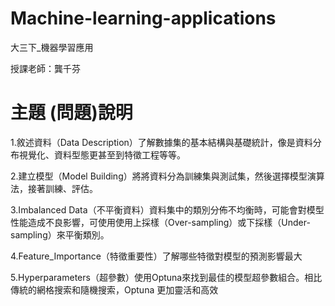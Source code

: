 # Machine-learning-applications
大三下_機器學習應用

授課老師：龔千芬

# 主題 (問題)說明
1.敘述資料（Data Description）了解數據集的基本結構與基礎統計，像是資料分布視覺化、資料型態更甚至到特徵工程等等。

2.建立模型（Model Building）將將資料分為訓練集與測試集，然後選擇模型演算法，接著訓練、評估。

3.Imbalanced Data（不平衡資料）資料集中的類別分佈不均衡時，可能會對模型性能造成不良影響，可使用使用上採樣（Over-sampling）或下採樣（Under-sampling）來平衡類別。

4.Feature_Importance（特徵重要性）了解哪些特徵對模型的預測影響最大

5.Hyperparameters（超參數）使用Optuna來找到最佳的模型超參數組合。相比傳統的網格搜索和隨機搜索，Optuna 更加靈活和高效
